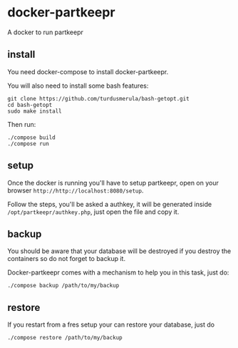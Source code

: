# docker-partkeepr
A docker to run partkeepr 

## install

You need docker-compose to install docker-partkeepr.

You will also need to install some bash features:

```
git clone https://github.com/turdusmerula/bash-getopt.git
cd bash-getopt
sudo make install
```

Then run:

```
./compose build
./compose run
```

## setup

Once the docker is running you'll have to setup partkeepr, open on your browser ```http://http://localhost:8080/setup```.

Follow the steps, you'll be asked a authkey, it will be generated inside ```/opt/partkeepr/authkey.php```, just open the file and copy it.

## backup

You should be aware that your database will be destroyed if you destroy the containers so do not forget to backup it.

Docker-partkeepr comes with a mechanism to help you in this task, just do:

```
./compose backup /path/to/my/backup
```

## restore

If you restart from a fres setup your can restore your database, just do

```
./compose restore /path/to/my/backup
```
